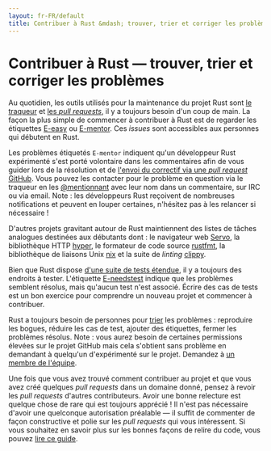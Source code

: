 ```yaml
---
layout: fr-FR/default
title: Contribuer à Rust &mdash; trouver, trier et corriger les problèmes &middot; Rust, le langage de programmation
---
```


# Contribuer à Rust &mdash; trouver, trier et corriger les problèmes

Au quotidien, les outils utilisés pour la maintenance du projet Rust sont
[le traqueur][issue tracker] et [les *pull requests*][PR], il y a toujours besoin d'un coup de main. La façon la plus simple de commencer à contribuer à Rust est de regarder les étiquettes [E-easy][E-easy] ou [E-mentor][E-mentor]. Ces *issues* sont accessibles aux personnes qui débutent en Rust.

Les problèmes étiquetés `E-mentor` indiquent qu'un développeur Rust expérimenté s'est porté volontaire dans les commentaires afin de vous guider lors de la résolution et de [l'envoi du correctif via une *pull request* GitHub][pull]. Vous pouvez les contacter pour le problème en question via le traqueur en les [@mentionnant][@mentioning] avec leur nom dans un commentaire, sur IRC ou via email. Note : les développeurs Rust reçoivent de nombreuses notifications et peuvent en louper certaines, n'hésitez pas à les relancer si nécessaire !

D'autres projets gravitant autour de Rust maintiennent des listes de tâches analogues destinées aux débutants dont : le navigateur web [Servo][Servo], la bibliothèque HTTP [hyper][hyper], le formateur de code source [rustfmt][rustfmt], la bibliothèque de liaisons Unix [nix][nix] et la suite de *linting* [clippy][clippy].

Bien que Rust dispose [d'une suite de tests étendue][test], il y a toujours des endroits à tester. L'étiquette [E-needstest][E-needstest] indique que les problèmes semblent résolus, mais qu'aucun test n'est associé. Écrire des cas de tests est un bon exercice pour comprendre un nouveau projet et commencer à contribuer.

Rust a toujours besoin de personnes pour [trier][triage] les problèmes : reproduire les bogues, réduire les cas de test, ajouter des étiquettes, fermer les problèmes résolus. Note : vous aurez besoin de certaines permissions élevées sur le projet GitHub mais cela s'obtient sans problème en demandant à quelqu'un d'expérimenté sur le projet. Demandez à [un membre de l'équipe][team].

Une fois que vous avez trouvé comment contribuer au projet et que vous avez créé quelques *pull requests* dans un domaine donné, pensez à revoir les *pull requests* d'autres contributeurs. Avoir une bonne relecture est quelque chose de rare qui est toujours apprécié ! Il n'est pas nécessaire d'avoir une quelconque autorisation préalable &mdash; il suffit de commenter de façon constructive et polie sur les *pull requests* qui vous intéressent. Si vous souhaitez en savoir plus sur les bonnes façons de relire du code, vous pouvez [lire ce guide][reviews].

<!--
TODO: weekly triage email?
TODO: @nrc says suggesting everybody review w/o training is bad
-->

[@mentioning]: https://github.com/blog/821
[E-easy]: https://github.com/rust-lang/rust/issues?q=is%3Aopen+is%3Aissue+label%3AE-easy
[E-mentor]: https://github.com/rust-lang/rust/issues?q=is%3Aopen+is%3Aissue+label%3AE-easy+label%3AE-mentor
[E-needstest]: https://github.com/rust-lang/rust/issues?q=is%3Aopen+is%3Aissue+label%3AE-needstest
[PR]: https://github.com/rust-lang/rust/pulls
[Servo]: https://github.com/servo/servo
[clippy]: https://github.com/Manishearth/rust-clippy
[hyper]: https://github.com/hyperium/hyper
[issue tracker]: https://github.com/rust-lang/rust/issues
[nix]: https://github.com/nix-rust/nix/
[pull]: https://github.com/rust-lang/rust/blob/master/CONTRIBUTING.md#pull-requests
[reviews]: http://blog.originate.com/blog/2014/09/29/effective-code-reviews/
[rustfmt]: https://github.com/rust-lang-nursery/rustfmt
[team]: team.html
[test]: https://github.com/rust-lang/rust-wiki-backup/blob/master/Note-testsuite.md
[triage]: https://github.com/rust-lang/rust/blob/master/CONTRIBUTING.md#issue-triage
